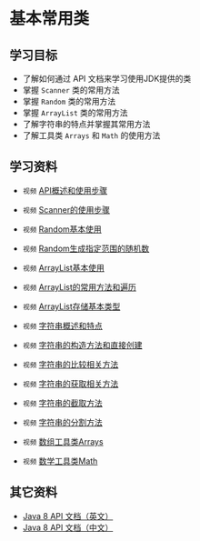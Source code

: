# 基本常用类

## 学习目标

- 了解如何通过 API 文档来学习使用JDK提供的类
- 掌握 `Scanner` 类的常用方法
- 掌握 `Random` 类的常用方法
- 掌握 `ArrayList` 类的常用方法
- 了解字符串的特点并掌握其常用方法
- 了解工具类 `Arrays` 和 `Math` 的使用方法

## 学习资料

- `视频` [API概述和使用步骤](https://www.bilibili.com/video/av79312032?p=114)
- `视频` [Scanner的使用步骤](https://www.bilibili.com/video/av79312032?p=116)
- `视频` [Random基本使用](https://www.bilibili.com/video/av79312032?p=121)
- `视频` [Random生成指定范围的随机数](https://www.bilibili.com/video/av79312032?p=122)
- `视频` [ArrayList基本使用](https://www.bilibili.com/video/av79312032?p=126)
- `视频` [ArrayList的常用方法和遍历](https://www.bilibili.com/video/av79312032?p=127)
- `视频` [ArrayList存储基本类型](https://www.bilibili.com/video/av79312032?p=128)

- `视频` [字符串概述和特点](https://www.bilibili.com/video/av79312032?p=133)
- `视频` [字符串的构造方法和直接创建](https://www.bilibili.com/video/av79312032?p=134)
- `视频` [字符串的比较相关方法](https://www.bilibili.com/video/av79312032?p=136)
- `视频` [字符串的获取相关方法](https://www.bilibili.com/video/av79312032?p=137)
- `视频` [字符串的截取方法](https://www.bilibili.com/video/av79312032?p=138)
- `视频` [字符串的分割方法](https://www.bilibili.com/video/av79312032?p=139)

- `视频` [数组工具类Arrays](https://www.bilibili.com/video/av79312032?p=148)
- `视频` [数学工具类Math](https://www.bilibili.com/video/av79312032?p=150)

## 其它资料
- [Java 8 API 文档（英文）](https://docs.oracle.com/javase/8/docs/api/)
- [Java 8 API 文档（中文）](http://www.matools.com/api/java8)
